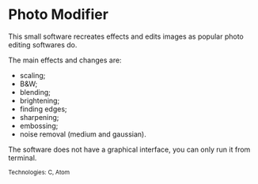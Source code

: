 # Photo Modifier

This small software recreates effects and edits images as popular photo editing softwares do.

The main effects and changes are:
- scaling;
- B&W;
- blending;
- brightening;
- finding edges;
- sharpening;
- embossing;
- noise removal (medium and gaussian).

The software does not have a graphical interface, you can only run it from terminal.

<sub>Technologies: C, Atom</sub>
